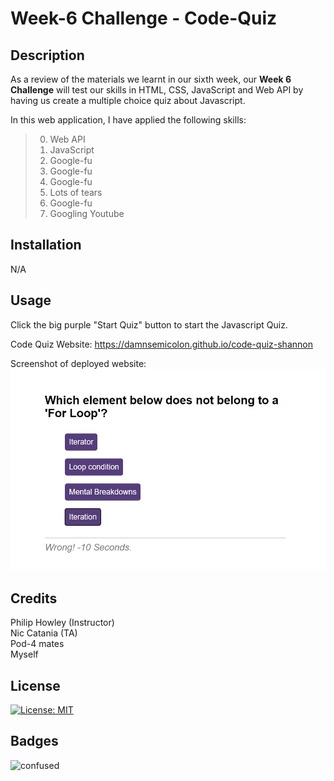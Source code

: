# Week-6 Challenge - Code-Quiz

## Description

As a review of the materials we learnt in our sixth week, our **Week 6 Challenge** will test our skills in HTML, CSS, JavaScript and Web API by having us create a multiple choice quiz about Javascript.

In this web application, I have applied the following skills:

>00. Web API
>01. JavaScript
>02. Google-fu
>03. Google-fu
>04. Google-fu
>05. Lots of tears
>06. Google-fu
>07. Googling Youtube

## Installation

N/A

## Usage 

Click the big purple "Start Quiz" button to start the Javascript Quiz. 

Code Quiz Website:
https://damnsemicolon.github.io/code-quiz-shannon

Screenshot of deployed website:
![screenshots](assets/screenshot(1).jpg)

## Credits

Philip Howley (Instructor)<br>
Nic Catania (TA)<br>
Pod-4 mates<br>
Myself

## License

[![License: MIT](https://img.shields.io/badge/License-MIT-yellow.svg)](https://opensource.org/licenses/MIT)

## Badges

![confused](https://img.shields.io/badge/status-confused-navy)